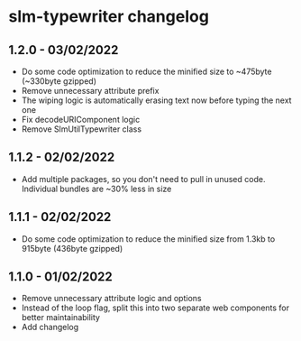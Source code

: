# slm-typewriter changelog

## 1.2.0 - 03/02/2022

-   Do some code optimization to reduce the minified size to ~475byte (~330byte gzipped)
-   Remove unnecessary attribute prefix
-   The wiping logic is automatically erasing text now before typing the next one
-   Fix decodeURIComponent logic
-   Remove SlmUtilTypewriter class

## 1.1.2 - 02/02/2022

-   Add multiple packages, so you don't need to pull in unused code. Individual bundles are ~30% less in size

## 1.1.1 - 02/02/2022

-   Do some code optimization to reduce the minified size from 1.3kb to 915byte (436byte gzipped)

## 1.1.0 - 01/02/2022

-   Remove unnecessary attribute logic and options
-   Instead of the loop flag, split this into two separate web components for better maintainability
-   Add changelog
